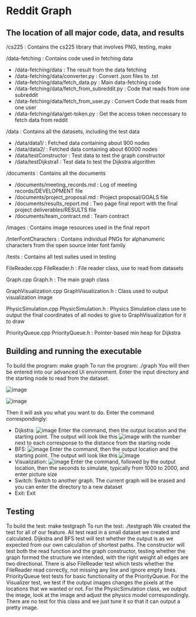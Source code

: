 # Reddit Graph

## The location of all major code, data, and results

/cs225 : Contains the cs225 library that involves PNG, testing, make

/data-fetching : Contains code used in fetching data
* /data-fetching/data : The result from the data fetching
* /data-fetching/data/converter.py : Convert .json files to .txt
* /data-fetching/data/fetch_data.py : Main data-fetching code
* /data-fetching/data/fetch_from_subreddit.py : Code that reads from one subreddit
* /data-fetching/data/fetch_from_user.py : Convert Code that reads from one user
* /data-fetching/data/get-token.py : Get the access token neccessary to fetch data from reddit

/data : Contains all the datasets, including the test data
* /data/data1/ : Fetched data containing about 900 nodes
* /data/data2/ : Fetched data containing about 60000 nodes
* /data/testConstructor : Test data to test the graph constructor
* /data/testDijkstra1 : Test data to test the Dijkstra algorithm

/documents : Contains all the documents
* /documents/meeting_records.md : Log of meeting records/DEVELOPMENT file
* /documents/project_proposal.md : Project proposal/GOALS file
* /documents/results_report.md : Two page final report with the final project deliverables/RESULTS file
* /documents/team_contract.md : Team contract

/images : Contains image resources used in the final report
    
/InterFontCharacters : Contains individual PNGs for alphanumeric characters from the open source Inter font family

/tests : Contains all test suites used in testing

FileReader.cpp FileReader.h : File reader class, use to read from datasets

Graph.cpp Graph.h : The main graph class

GraphVisualization.cpp GraphVisualization.h : Class used to output visualization image

PhysicSimulation.cpp PhysicSimulation.h : Physics Simulation class use to output the final coordinates of all nodes to give to GraphVisualization for it to draw

PriorityQueue.cpp PriorityQueue.h : Pointer-based min heap for Dijkstra

## Building and running the executable
To build the program:
make graph
To run the program:
./graph
You will then be entered into our advanced UI environment. Enter the input directory and the starting node to read from the dataset.

![image](https://media.github-dev.cs.illinois.edu/user/11993/files/cab1515d-3e7f-46d4-adc3-602dd4868870)

![image](https://media.github-dev.cs.illinois.edu/user/11993/files/7e919c69-093f-4ce3-91d7-74924ee25121)

Then it will ask you what you want to do. Enter the command correspondingly:
* Dijkstra: ![image](https://media.github-dev.cs.illinois.edu/user/11993/files/ed14d428-f80d-4c4a-bfdb-7f90b4a5823a) Enter the command, then the output location and the starting point. The output will look like this ![image](https://media.github-dev.cs.illinois.edu/user/11993/files/791adaa9-4250-4985-9e80-745fc60fe1a1) with the number next to each corresponse to the distance from the starting node
* BFS: ![image](https://media.github-dev.cs.illinois.edu/user/11993/files/d6a9454f-f71a-41c0-b3ea-244c12048438) Enter the command, then the output location and the starting point. The output will look like this ![image](https://media.github-dev.cs.illinois.edu/user/11993/files/22fb8991-3857-4d93-92f4-d52318c37d0f)
* Visualization: ![image](https://media.github-dev.cs.illinois.edu/user/11993/files/7c7d0e4c-d5bb-4f52-8454-46a251b48522) Enter the command, followed by the output location, then the seconds to simulate, typically from 1000 to 2000, and enter picture size
* Switch: Switch to another graph. The current graph will be erased and you can enter the directory to a new dataset
* Exit: Exit

## Testing
To build the test:
make testgraph
To run the test:
./testgraph
We created the test for all of our feature. All test read in a small dataset we created and calculated. Dijkstra and BFS test will test whether the output is as we expected from our own calculation of shortest paths. The constructor will test both the read function and the graph constructor, testing whether the graph formed the structure we intended, with the right weight all edges are two directional. There is also FileReader test which tests whether the FileReader read correctly, not missing any line and ignore empty lines. PriorityQueue test tests for basic functionality of the PriorityQueue. For the Visualizer test, we test if the output images changes the pixels at the locations that we wanted or not. For the PhysicSimulation class, we output the image, look at the image and adjust the physics model correspondingly. There are no test for this class and we just tune it so that it can output a pretty image.



